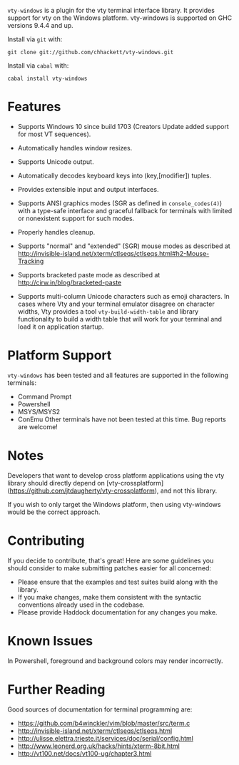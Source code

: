 `vty-windows` is a plugin for the vty terminal interface library. It provides 
support for vty on the Windows platform. vty-windows is supported on GHC versions
9.4.4 and up.

Install via `git` with:

```
git clone git://github.com/chhackett/vty-windows.git
```

Install via `cabal` with:

```
cabal install vty-windows
```

# Features

* Supports Windows 10 since build 1703 (Creators Update added support for most VT sequences).

* Automatically handles window resizes.

* Supports Unicode output.

* Automatically decodes keyboard keys into (key,[modifier]) tuples.

* Provides extensible input and output interfaces.

* Supports ANSI graphics modes (SGR as defined in `console_codes(4)`)
  with a type-safe interface and graceful fallback for terminals
  with limited or nonexistent support for such modes.

* Properly handles cleanup.

* Supports "normal" and "extended" (SGR) mouse modes as described at
  http://invisible-island.net/xterm/ctlseqs/ctlseqs.html#h2-Mouse-Tracking

* Supports bracketed paste mode as described at
  http://cirw.in/blog/bracketed-paste

* Supports multi-column Unicode characters such as emoji characters. In
  cases where Vty and your terminal emulator disagree on character
  widths, Vty provides a tool `vty-build-width-table` and library
  functionality to build a width table that will work for your terminal
  and load it on application startup.

# Platform Support

`vty-windows` has been tested and all features are supported in the following terminals:
* Command Prompt
* Powershell
* MSYS/MSYS2
* ConEmu
Other terminals have not been tested at this time. Bug reports are welcome!

# Notes
Developers that want to develop cross platform applications using the vty
library should directly depend on [vty-crossplatform]
(https://github.com/jtdaugherty/vty-crossplatform), and not this library.

If you wish to only target the Windows platform, then using vty-windows would
be the correct approach.

# Contributing

If you decide to contribute, that's great! Here are some guidelines you
should consider to make submitting patches easier for all concerned:

 - Please ensure that the examples and test suites build along with the
   library.
 - If you make changes, make them consistent with the syntactic
   conventions already used in the codebase.
 - Please provide Haddock documentation for any changes you make.

# Known Issues

In Powershell, foreground and background colors may render incorrectly.

# Further Reading

Good sources of documentation for terminal programming are:

* https://github.com/b4winckler/vim/blob/master/src/term.c
* http://invisible-island.net/xterm/ctlseqs/ctlseqs.html
* http://ulisse.elettra.trieste.it/services/doc/serial/config.html
* http://www.leonerd.org.uk/hacks/hints/xterm-8bit.html
* http://vt100.net/docs/vt100-ug/chapter3.html